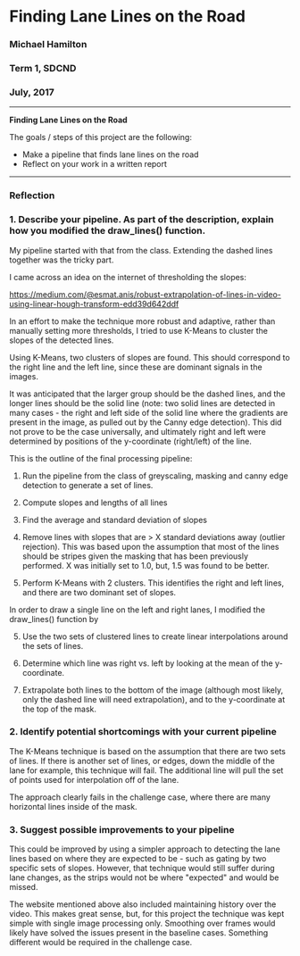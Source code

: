 # **Finding Lane Lines on the Road** 

### Michael Hamilton
### Term 1, SDCND
### July, 2017
---

**Finding Lane Lines on the Road**

The goals / steps of this project are the following:
* Make a pipeline that finds lane lines on the road
* Reflect on your work in a written report

[//]: # (Image References)

[image1]: ./examples/grayscale.jpg "Grayscale"

---

### Reflection

### 1. Describe your pipeline. As part of the description, explain how you modified the draw_lines() function.

My pipeline started with that from the class. Extending the dashed
lines together was the tricky part.

I came across an idea on the internet of thresholding the slopes:

https://medium.com/@esmat.anis/robust-extrapolation-of-lines-in-video-using-linear-hough-transform-edd39d642ddf

In an effort to make the technique more robust and adaptive, rather
than manually setting more thresholds, I tried to use K-Means to cluster
the slopes of the detected lines.

Using K-Means, two clusters of slopes are found. This should
correspond to the right line and the left line, since these are
dominant signals in the images.

It was anticipated that the larger group should be the dashed lines,
and the longer lines should be the solid line (note: two solid lines
are detected in many cases - the right and left side of the solid line
where the gradients are present in the image, as pulled out by the
Canny edge detection). This did not prove to be the case universally,
and ultimately right and left were determined by positions of the
y-coordinate (right/left) of the line.

This is the outline of the final processing pipeline:

1. Run the pipeline from the class of greyscaling, masking and canny
   edge detection to generate a set of lines.

1. Compute slopes and lengths of all lines

2. Find the average and standard deviation of slopes

3. Remove lines with slopes that are > X standard deviations away
   (outlier rejection). This was based upon the assumption that most
   of the lines should be stripes given the masking that has been
   previously performed. X was initially set to 1.0, but, 1.5 was
   found to be better.

4. Perform K-Means with 2 clusters. This identifies the right and
   left lines, and there are two dominant set of slopes.

In order to draw a single line on the left and right lanes, I modified
the draw_lines() function by

5. Use the two sets of clustered lines to create linear interpolations
   around the sets of lines.

6. Determine which line was right vs. left by looking at the mean of
   the y-coordinate.

6. Extrapolate both lines to the bottom of the image (although most
   likely, only the dashed line will need extrapolation), and to the
   y-coordinate at the top of the mask.


### 2. Identify potential shortcomings with your current pipeline

The K-Means technique is based on the assumption that there are two
sets of lines.  If there is another set of lines, or edges, down the
middle of the lane for example, this technique will fail. The
additional line will pull the set of points used for interpolation off
of the lane.

The approach clearly fails in the challenge case, where there are many
horizontal lines inside of the mask.

### 3. Suggest possible improvements to your pipeline

This could be improved by using a simpler approach to detecting the
lane lines based on where they are expected to be - such as gating by
two specific sets of slopes. However, that technique would still
suffer during lane changes, as the strips would not be where
"expected" and would be missed.

The website mentioned above also included maintaining history over the
video. This makes great sense, but, for this project the technique was
kept simple with single image processing only. Smoothing over frames
would likely have solved the issues present in the baseline
cases. Something different would be required in the challenge case.



